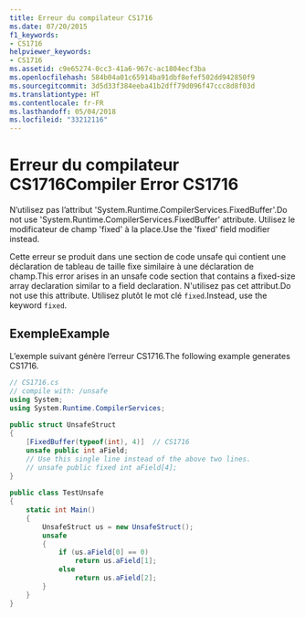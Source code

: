 ```yaml
---
title: Erreur du compilateur CS1716
ms.date: 07/20/2015
f1_keywords:
- CS1716
helpviewer_keywords:
- CS1716
ms.assetid: c9e65274-0cc3-41a6-967c-ac1804ecf3ba
ms.openlocfilehash: 584b04a01c65914ba91dbf8efef502dd942850f9
ms.sourcegitcommit: 3d5d33f384eeba41b2dff79d096f47ccc8d8f03d
ms.translationtype: HT
ms.contentlocale: fr-FR
ms.lasthandoff: 05/04/2018
ms.locfileid: "33212116"
---
```

# <a name="compiler-error-cs1716"></a><span data-ttu-id="9362f-102">Erreur du compilateur CS1716</span><span class="sxs-lookup"><span data-stu-id="9362f-102">Compiler Error CS1716</span></span>
<span data-ttu-id="9362f-103">N’utilisez pas l’attribut 'System.Runtime.CompilerServices.FixedBuffer'.</span><span class="sxs-lookup"><span data-stu-id="9362f-103">Do not use 'System.Runtime.CompilerServices.FixedBuffer' attribute.</span></span> <span data-ttu-id="9362f-104">Utilisez le modificateur de champ 'fixed' à la place.</span><span class="sxs-lookup"><span data-stu-id="9362f-104">Use the 'fixed' field modifier instead.</span></span>  
  
 <span data-ttu-id="9362f-105">Cette erreur se produit dans une section de code unsafe qui contient une déclaration de tableau de taille fixe similaire à une déclaration de champ.</span><span class="sxs-lookup"><span data-stu-id="9362f-105">This error arises in an unsafe code section that contains a fixed-size array declaration similar to a field declaration.</span></span> <span data-ttu-id="9362f-106">N'utilisez pas cet attribut.</span><span class="sxs-lookup"><span data-stu-id="9362f-106">Do not use this attribute.</span></span> <span data-ttu-id="9362f-107">Utilisez plutôt le mot clé `fixed`.</span><span class="sxs-lookup"><span data-stu-id="9362f-107">Instead, use the keyword `fixed`.</span></span>  
  
## <a name="example"></a><span data-ttu-id="9362f-108">Exemple</span><span class="sxs-lookup"><span data-stu-id="9362f-108">Example</span></span>  
 <span data-ttu-id="9362f-109">L’exemple suivant génère l’erreur CS1716.</span><span class="sxs-lookup"><span data-stu-id="9362f-109">The following example generates CS1716.</span></span>  
  
```csharp  
// CS1716.cs  
// compile with: /unsafe  
using System;  
using System.Runtime.CompilerServices;  
  
public struct UnsafeStruct  
{  
    [FixedBuffer(typeof(int), 4)]  // CS1716  
    unsafe public int aField;  
    // Use this single line instead of the above two lines.  
    // unsafe public fixed int aField[4];  
}  
  
public class TestUnsafe  
{  
    static int Main()  
    {  
        UnsafeStruct us = new UnsafeStruct();  
        unsafe  
        {  
            if (us.aField[0] == 0)  
                return us.aField[1];  
            else  
                return us.aField[2];  
        }  
    }  
}  
```
